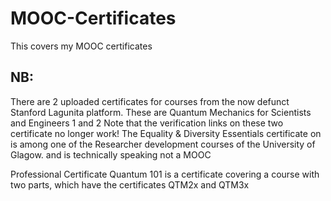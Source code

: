 # MOOC-Certificates
This covers my MOOC certificates

## NB:
There are 2 uploaded certificates for courses from the now defunct Stanford Lagunita platform. These are Quantum Mechanics for Scientists and Engineers 1 and 2
Note that the verification links on these two certificate no longer work!
The Equality & Diversity Essentials certificate on is among one of the Researcher development courses of the University of Glagow. and is technically speaking not a MOOC

Professional Certificate Quantum 101 is a certificate covering a course with two parts, which have the certificates QTM2x and QTM3x
